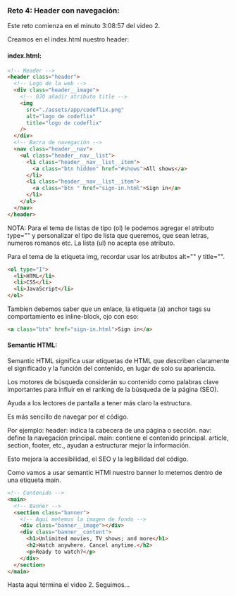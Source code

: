 ### Reto 4: Header con navegación:

Este reto comienza en el minuto 3:08:57 del video 2.

Creamos en el index.html nuestro header:

#### index.html:

```html
<!-- Header -->
<header class="header">
  <!-- Logo de la web -->
  <div class="header__image">
    <!-- OJO añadir atributo title -->
    <img
      src="./assets/app/codeflix.png"
      alt="logo de codeflix"
      title="logo de codeflix"
    />
  </div>
  <!-- Barra de navegación -->
  <nav class="header__nav">
    <ul class="header__nav__list">
      <li class="header__nav__list__item">
        <a class="btn hidden" href="#shows">All shows</a>
      </li>
      <li class="header__nav__list__item">
        <a class="btn " href="sign-in.html">Sign in</a>
      </li>
    </ul>
  </nav>
</header>
```

NOTA:
Para el tema de listas de tipo (ol) le podemos agregar el atributo type="" y personalizar el tipo de lista que queremos, que sean letras, numeros romanos etc. La lista (ul) no acepta ese atributo.

Para el tema de la etiqueta img, recordar usar los atributos alt="" y title="".

```html
<ol type="I">
  <li>HTML</li>
  <li>CSS</li>
  <li>JavaScript</li>
</ol>
```

Tambien debemos saber que un enlace, la etiqueta (a) anchor tags su comportamiento es inline-block, ojo con eso:

```html
<a class="btn" href="sign-in.html">Sign in</a>
```

#### Semantic HTML:

Semantic HTML significa usar etiquetas de HTML que describen claramente el significado y la función del contenido, en lugar de solo su apariencia.

Los motores de búsqueda considerán su contenido como palabras clave importantes para influir en el ranking de la búsqueda de la página (SEO).

Ayuda a los lectores de pantalla a tener más claro la estructura.

Es más sencillo de navegar por el código.

Por ejemplo:
header: indica la cabecera de una página o sección.
nav: define la navegación principal.
main: contiene el contenido principal.
article, section, footer, etc., ayudan a estructurar mejor la información.

Esto mejora la accesibilidad, el SEO y la legibilidad del código.

Como vamos a usar semantic HTMl nuestro banner lo metemos dentro de una etiqueta main.

```html
<!-- Contenido -->
<main>
  <!-- Banner -->
  <section class="banner">
    <!-- Aqui metemos la imagen de fondo -->
    <div class="banner__image"></div>
    <div class="banner__content">
      <h1>Unlimited movies, TV shows; and more</h1>
      <h2>Watch anywhere. Cancel anytime.</h2>
      <p>Ready to watch?</p>
    </div>
  </section>
</main>
```

Hasta aqui términa el video 2. Seguimos...
